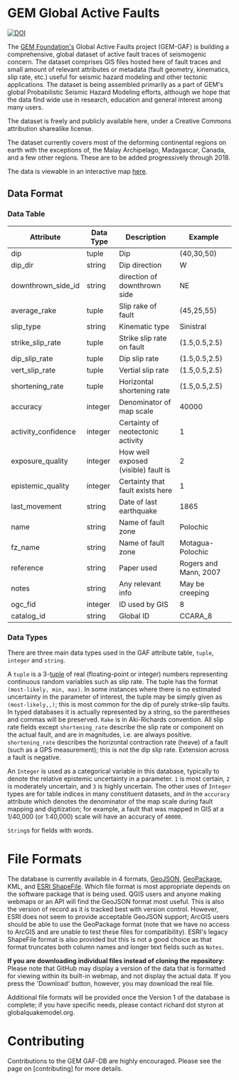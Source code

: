 # GEM Global Active Faults

[![DOI](https://zenodo.org/badge/91775241.svg)](https://zenodo.org/badge/latestdoi/91775241)


The [GEM Foundation's][gem] Global Active Faults project (GEM-GAF) is building 
a comprehensive, global dataset of active fault traces of seismogenic concern. 
The dataset comprises GIS files hosted here of fault traces and small amount of 
relevant attributes or metadata (fault geometry, kinematics, slip rate, etc.) 
useful for seismic hazard modeling and other tectonic applications. The dataset 
is being assembled primarily as a part of GEM's global Probabilistic Seismic 
Hazard Modeling efforts, although we hope that the data find wide use in 
research, education and general interest among many users.

The dataset is freely and publicly available here, under a Creative Commons 
attribution sharealike license.

The dataset currently covers most of the deforming continental regions on earth 
with the exceptions of, the Malay Archipelago, Madagascar, Canada, and a few 
other regions. These are to be added progressively through 2018.

The data is viewable in an interactive map [here][gaf-viewer].

## Data Format

### Data Table
Attribute            | Data Type | Description                  | Example
---------------------|-----------|------------------------------|------------
dip                  | tuple     | Dip                           | (40,30,50)
dip_dir             | string    | Dip direction                 |         W 
downthrown_side_id | string    | direction of downthrown side  |        NE 
average_rake        | tuple     | Slip rake of fault            | (45,25,55)
slip_type           | string    | Kinematic type                | Sinistral  
strike_slip_rate   | tuple     | Strike slip rate on fault   |(1.5,0.5,2.5)
dip_slip_rate      | tuple     | Dip slip rate               |(1.5,0.5,2.5)
vert_slip_rate     | tuple     | Vertial slip rate           |(1.5,0.5,2.5)
shortening_rate     | tuple     | Horizontal shortening rate  |(1.5,0.5,2.5)
accuracy            | integer   | Denominator of map scale    |       40000
activity_confidence | integer   | Certainty of neotectonic activity |     1 
exposure_quality    | integer   | How well exposed (visible) fault is |   2 
epistemic_quality   | integer   | Certainty that fault exists here |      1 
last_movement       | string    | Date of last earthquake       |     1865  
name                 | string    | Name of fault zone            | Polochic  
fz_name             | string    | Name of fault zone    | Motagua-Polochic   
reference            | string    | Paper used        | Rogers and Mann, 2007 
notes                | string    | Any relevant info | May be creeping
ogc_fid              | integer   | ID used by GIS    |                    8
catalog_id           | string    | Global ID         |               CCARA_8

### Data Types

There are three main data types used in the GAF attribute table, `tuple`, 
`integer` and `string`.

A `tuple` is a 3-[tuple] of real (floating-point or integer) numbers 
representing continuous random variables such as slip rate. The tuple has the 
format `(most-likely, min, max)`. In some instances where there is no estimated 
uncertainty in the parameter of interest, the tuple may be simply given as 
`(most-likely,,)`; this is most common for the dip of purely strike-slip 
faults. In typed databases it is actually represented by a string, so the 
parentheses and commas will be preserved.  `Rake` is in Aki-Richards 
convention. All slip rate fields except `shortening_rate` describe the slip 
rate or component on the actual fault, and are in magnitudes, i.e. are always 
positive. `shortening_rate` describes the horizontal contraction rate (heave) 
of a fault (such as a GPS measurement); this is not the dip slip rate. 
Extension across a fault is negative.

An `Integer` is used as a categorical variable in this database, typically to 
denote the relative epistemic uncertainty in a parameter.  `1` is most certain, 
`2` is moderately uncertain, and `3` is highly uncertain.  The other uses of 
`Integer` types are for table indices in many constituent datasets, and in the 
`accuracy` attribute which denotes the denominator of the map scale during 
fault mapping and digitization; for example, a fault that was mapped in GIS at 
a 1/40,000 (or 1:40,000) scale will have an accuracy of `40000`.

`String`s for fields with words.



# File Formats

The database is currently available in 4 formats, [GeoJSON], [GeoPackage], KML, 
and [ESRI ShapeFile]. Which file format is most appropriate depends on the 
software package that is being used. QGIS users and anyone making webmaps or an 
API will find the GeoJSON format most useful. This is also the version of 
record as it is tracked best with version control. However, ESRI does not seem 
to provide acceptable GeoJSON support; ArcGIS users should be able to use the 
GeoPackage format (note that we have no access to ArcGIS and are unable to test 
these files for compatibility). ESRI's legacy ShapeFile format is also provided 
but this is not a good choice as that format truncates both column names and 
longer text fields such as `Notes`.

**If you are downloading individual files instead of cloning the repository:** 
Please note that GitHub may display a version of the data that is formatted for 
viewing within its built-in webmap, and not display the actual data. If you 
press the 'Download' button, however, you may download the real file.


Additional file formats will be provided once the Version 1 of the database is 
complete; if you have specific needs, please contact richard dot styron at 
globalquakemodel.org.

# Contributing

Contributions to the GEM GAF-DB are highly encouraged. Please see the page on
[contributing] for more details.

[contribuing]: ./contributing.md


[gem]: globalquakemodel.org
[gaf-viewer]: https://blogs.openquake.org/hazard/global-active-fault-viewer/
[tuple]: https://en.wikipedia.org/wiki/Tuple
[GeoJSON]: http://geojson.org/
[GeoPackage]: https://www.geopackage.org/
[ESRI ShapeFile]: https://support.esri.com/en/white-paper/279

